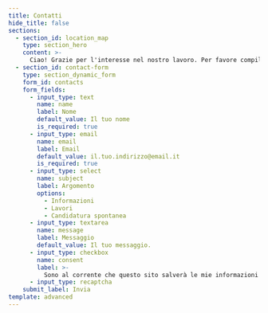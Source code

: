 ```yaml
---
title: Contatti
hide_title: false
sections:
  - section_id: location_map
    type: section_hero
    content: >-
      Ciao! Grazie per l'interesse nel nostro lavoro. Per favore compila il modulo sotto per entrare in contatto con noi.
  - section_id: contact-form
    type: section_dynamic_form
    form_id: contacts
    form_fields:
      - input_type: text
        name: name
        label: Nome
        default_value: Il tuo nome
        is_required: true
      - input_type: email
        name: email
        label: Email
        default_value: il.tuo.indirizzo@email.it
        is_required: true
      - input_type: select
        name: subject
        label: Argomento
        options:
          - Informazioni
          - Lavori
          - Candidatura spontanea
      - input_type: textarea
        name: message
        label: Messaggio
        default_value: Il tuo messaggio.
      - input_type: checkbox
        name: consent
        label: >-
          Sono al corrente che questo sito salverà le mie informazioni con lo scopo di ricontattarmi.
      - input_type: recaptcha
    submit_label: Invia
template: advanced
---
```

